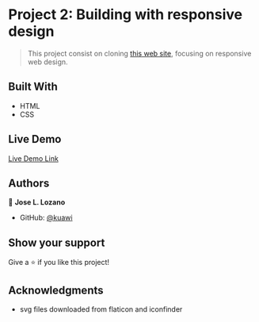 # Project 2: Building with responsive design

> This project consist on cloning [this web site](https://thenextweb.com/), focusing on responsive web design.

## Built With

- HTML
- CSS

## Live Demo

[Live Demo Link](https://kuawi.github.io/Project-2-Building-with-Responsive-Design/)


## Authors

👤 **Jose L. Lozano**

- GitHub: [@kuawi](https://github.com/kuawi)


## Show your support

Give a ⭐️ if you like this project!

## Acknowledgments

- svg files downloaded from flaticon and iconfinder
